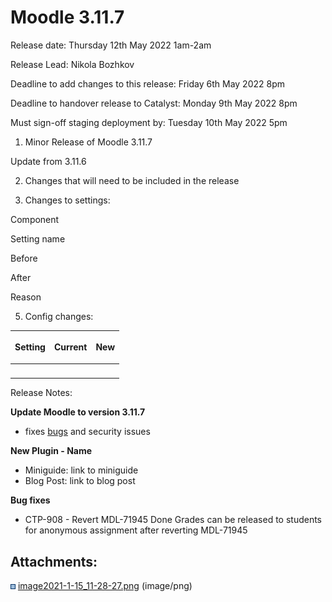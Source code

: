 # Moodle 3.11.7

Release date: Thursday 12th May 2022 1am-2am

Release Lead: Nikola Bozhkov

Deadline to add changes to this release: Friday 6th May 2022 8pm

Deadline to handover release to Catalyst: Monday 9th May 2022 8pm

Must sign-off staging deployment by: Tuesday 10th May 2022 5pm

1) Minor Release of Moodle 3.11.7

Update from 3.11.6

2) Changes that will need to be included in the release

4) Changes to settings:

Component

Setting name

Before

After

Reason

5) Config changes:

<table>
<thead>
<tr class="header">
<th>Setting</th>
<th>Current</th>
<th><div class="content-wrapper">
<p>New</p>
</div></th>
</tr>
</thead>
<tbody>
<tr class="odd">
<td><br />
</td>
<td><br />
</td>
<td><br />
</td>
</tr>
</tbody>
</table>

Release Notes:

**Update Moodle to version 3.11.7**

-   fixes [bugs](https://docs.moodle.org/dev/Moodle_3.11.7_release_notes) and security issues

**New Plugin - Name**

-   Miniguide: link to miniguide
-   Blog Post: link to blog post

**Bug fixes**

-   CTP-908 - Revert MDL-71945 Done Grades can be released to students for anonymous assignment after reverting MDL-71945

## Attachments:

<img src="images/icons/bullet_blue.gif" width="8" height="8" /> [image2021-1-15\_11-28-27.png](attachments/192282807/192282806.png) (image/png)

